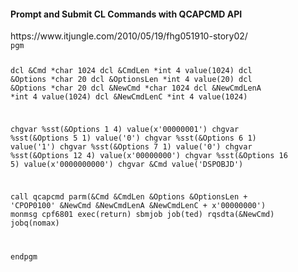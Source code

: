 <h4>Prompt and Submit CL Commands with QCAPCMD API</h4>
https://www.itjungle.com/2010/05/19/fhg051910-story02/
<code>
pgm

 dcl  &Cmd          *char  1024
 dcl  &CmdLen       *int      4   value(1024)
 dcl  &Options      *char    20
 dcl  &OptionsLen   *int      4   value(20)
 dcl  &Options      *char    20
 dcl  &NewCmd       *char  1024
 dcl  &NewCmdLenA   *int      4   value(1024)
 dcl  &NewCmdLenC   *int      4   value(1024)

 chgvar  %sst(&Options  1 4) value(x'00000001')
 chgvar  %sst(&Options  5 1) value('0')
 chgvar  %sst(&Options  6 1) value('1')
 chgvar  %sst(&Options  7 1) value('0')
 chgvar  %sst(&Options 12 4) value(x'00000000')
 chgvar  %sst(&Options 16 5) value(x'0000000000')
 chgvar  &Cmd     value('DSPOBJD')

 call    qcapcmd   parm(&Cmd &CmdLen &Options &OptionsLen +
                   'CPOP0100' &NewCmd &NewCmdLenA &NewCmdLenC +
                   x'00000000')
 monmsg  cpf6801  exec(return)
 sbmjob  job(ted) rqsdta(&NewCmd) jobq(nomax)

endpgm
</code>
